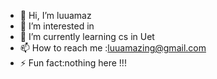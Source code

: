 - 👋 Hi, I’m luuamaz
- 👀 I’m interested in 
- 🌱 I’m currently learning cs in Uet
- 📫 How to reach me :luuamazing@gmail.com
- ⚡ Fun fact:nothing here !!!

<!---
legendy05/legendy05 is a ✨ special ✨ repository because its `README.md` (this file) appears on your GitHub profile.
You can click the Preview link to take a look at your changes.
--->
